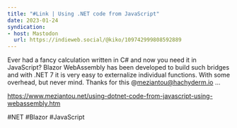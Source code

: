 ```yaml
---
title: "#Link | Using .NET code from JavaScript"
date: 2023-01-24
syndication: 
- host: Mastodon
  url: https://indieweb.social/@kiko/109742999808592889
---
```


Ever had a fancy calculation written in C# and now you need it in JavaScript? Blazor WebAssembly has been developed to build such bridges and with .NET 7 it is very easy to externalize individual functions. With some overhead, but never mind. Thanks for this @meziantou@hachyderm.io ...

https://www.meziantou.net/using-dotnet-code-from-javascript-using-webassembly.htm

#NET #Blazor #JavaScript
